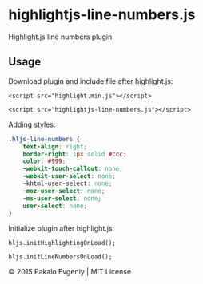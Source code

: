 # highlightjs-line-numbers.js

Highlight.js line numbers plugin.

## Usage

Download plugin and include file after highlight.js:
```
<script src="highlight.min.js"></script>

<script src="highlightjs-line-numbers.js"></script>
```

Adding styles:
```css
.hljs-line-numbers {
	text-align: right;
	border-right: 1px solid #ccc;
	color: #999;
	-webkit-touch-callout: none;
	-webkit-user-select: none;
	-khtml-user-select: none;
	-moz-user-select: none;
	-ms-user-select: none;
	user-select: none;
}
```

Initialize plugin after highlight.js:
```
hljs.initHighlightingOnLoad();

hljs.initLineNumbersOnLoad();
```

&copy; 2015 Pakalo Evgeniy | MIT License